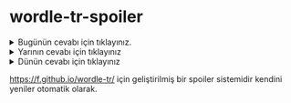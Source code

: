 # wordle-tr-spoiler

<details>
  <summary>Bugünün cevabı için tıklayınız.</summary>
  <br>
    <b> tüvit </b>
</details>

<details>
  <summary>Yarının cevabı için tıklayınız</summary>
  <br>
   <b> yanay </b>
</details>

<details>
  <summary>Dünün cevabı için tıklayınız </summary>
  <br>
  <b> zaten </b>
</details>

https://f.github.io/wordle-tr/ için geliştirilmiş bir spoiler sistemidir kendini yeniler otomatik olarak.

